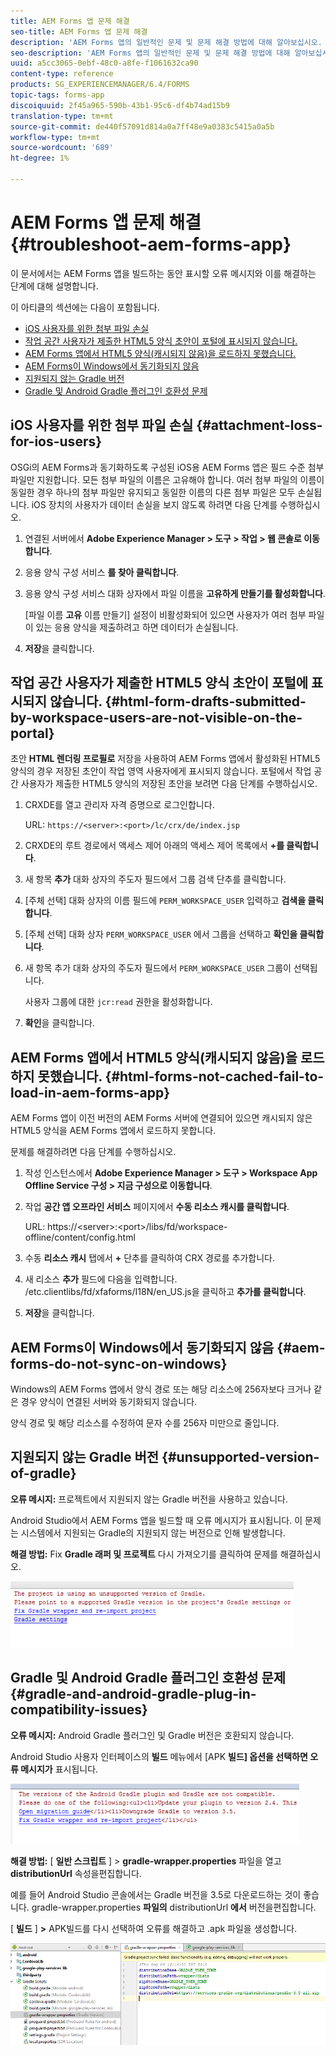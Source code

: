 ```yaml
---
title: AEM Forms 앱 문제 해결
seo-title: AEM Forms 앱 문제 해결
description: 'AEM Forms 앱의 일반적인 문제 및 문제 해결 방법에 대해 알아보십시오. '
seo-description: 'AEM Forms 앱의 일반적인 문제 및 문제 해결 방법에 대해 알아보십시오. '
uuid: a5cc3065-0ebf-48c0-a8fe-f1061632ca90
content-type: reference
products: SG_EXPERIENCEMANAGER/6.4/FORMS
topic-tags: forms-app
discoiquuid: 2f45a965-590b-43b1-95c6-df4b74ad15b9
translation-type: tm+mt
source-git-commit: de440f57091d814a0a7ff48e9a0383c5415a0a5b
workflow-type: tm+mt
source-wordcount: '689'
ht-degree: 1%

---
```



# AEM Forms 앱 문제 해결 {#troubleshoot-aem-forms-app}

이 문서에서는 AEM Forms 앱을 빌드하는 동안 표시할 오류 메시지와 이를 해결하는 단계에 대해 설명합니다.

이 아티클의 섹션에는 다음이 포함됩니다.

* [iOS 사용자를 위한 첨부 파일 손실](/help/forms/using/issues-aem-forms-app.md#attachment-loss-for-ios-users)
* [작업 공간 사용자가 제출한 HTML5 양식 초안이 포털에 표시되지 않습니다.](/help/forms/using/issues-aem-forms-app.md#html-form-drafts-submitted-by-workspace-users-are-not-visible-on-the-portal)
* [AEM Forms 앱에서 HTML5 양식(캐시되지 않음)을 로드하지 못했습니다.](/help/forms/using/issues-aem-forms-app.md#html-forms-not-cached-fail-to-load-in-aem-forms-app)
* [AEM Forms이 Windows에서 동기화되지 않음](/help/forms/using/issues-aem-forms-app.md#aem-forms-do-not-sync-on-windows)
* [지원되지 않는 Gradle 버전](/help/forms/using/issues-aem-forms-app.md#unsupported-version-of-gradle)
* [Gradle 및 Android Gradle 플러그인 호환성 문제](/help/forms/using/issues-aem-forms-app.md#gradle-and-android-gradle-plug-in-compatibility-issues)

## iOS 사용자를 위한 첨부 파일 손실 {#attachment-loss-for-ios-users}

OSGi의 AEM Forms과 동기화하도록 구성된 iOS용 AEM Forms 앱은 필드 수준 첨부 파일만 지원합니다. 모든 첨부 파일의 이름은 고유해야 합니다. 여러 첨부 파일의 이름이 동일한 경우 하나의 첨부 파일만 유지되고 동일한 이름의 다른 첨부 파일은 모두 손실됩니다. iOS 장치의 사용자가 데이터 손실을 보지 않도록 하려면 다음 단계를 수행하십시오.

1. 연결된 서버에서 **Adobe Experience Manager > 도구 > 작업 > 웹 콘솔로 이동합니다**.
1. 응용 양식 구성 서비스 **를 찾아 클릭합니다**.
1. 응용 양식 구성 서비스 대화 상자에서 파일 이름을 **고유하게 만들기를 활성화합니다**.

   [파일 이름 **고유** 이름 만들기] 설정이 비활성화되어 있으면 사용자가 여러 첨부 파일이 있는 응용 양식을 제출하려고 하면 데이터가 손실됩니다.

1. **저장**&#x200B;을 클릭합니다.

## 작업 공간 사용자가 제출한 HTML5 양식 초안이 포털에 표시되지 않습니다. {#html-form-drafts-submitted-by-workspace-users-are-not-visible-on-the-portal}

초안 **HTML 렌더링 프로필로** 저장을 사용하여 AEM Forms 앱에서 활성화된 HTML5 양식의 경우 저장된 초안이 작업 영역 사용자에게 표시되지 않습니다. 포털에서 작업 공간 사용자가 제출한 HTML5 양식의 저장된 초안을 보려면 다음 단계를 수행하십시오.

1. CRXDE를 열고 관리자 자격 증명으로 로그인합니다.

   URL: `https://<server>:<port>/lc/crx/de/index.jsp`

1. CRXDE의 루트 경로에서 액세스 제어 아래의 액세스 제어 목록에서 **+를 클릭합니다**.
1. 새 항목 **추가** 대화 상자의 주도자 필드에서 그룹 검색 단추를 클릭합니다.
1. [주체 선택] 대화 상자의 이름 필드에 `PERM_WORKSPACE_USER` 입력하고 **검색을 클릭합니다**.
1. [주체 선택] 대화 상자 `PERM_WORKSPACE_USER` 에서 그룹을 선택하고 **확인을 클릭합니다**.
1. 새 항목 추가 대화 상자의 주도자 필드에서 `PERM_WORKSPACE_USER` 그룹이 선택됩니다.

   사용자 그룹에 대한 `jcr:read` 권한을 활성화합니다.

1. **확인**&#x200B;을 클릭합니다.

## AEM Forms 앱에서 HTML5 양식(캐시되지 않음)을 로드하지 못했습니다. {#html-forms-not-cached-fail-to-load-in-aem-forms-app}

AEM Forms 앱이 이전 버전의 AEM Forms 서버에 연결되어 있으면 캐시되지 않은 HTML5 양식을 AEM Forms 앱에서 로드하지 못합니다.

문제를 해결하려면 다음 단계를 수행하십시오.

1. 작성 인스턴스에서 **Adobe Experience Manager > 도구 > Workspace App Offline Service 구성 > 지금 구성으로 이동합니다**.
1. 작업 **공간 앱 오프라인 서비스** 페이지에서 **수동 리소스 캐시를 클릭합니다**.

   URL: https://&lt;server>:&lt;port>/libs/fd/workspace-offline/content/config.html

1. 수동 **리소스 캐시** 탭에서 **+** 단추를 클릭하여 CRX 경로를 추가합니다.
1. 새 리소스 **추가** 필드에 다음을 입력합니다. /etc.clientlibs/fd/xfaforms/I18N/en_US.js을 클릭하고 **추가를 클릭합니다**.
1. **저장**&#x200B;을 클릭합니다.

## AEM Forms이 Windows에서 동기화되지 않음 {#aem-forms-do-not-sync-on-windows}

Windows의 AEM Forms 앱에서 양식 경로 또는 해당 리소스에 256자보다 크거나 같은 경우 양식이 연결된 서버와 동기화되지 않습니다.

양식 경로 및 해당 리소스를 수정하여 문자 수를 256자 미만으로 줄입니다.

## 지원되지 않는 Gradle 버전 {#unsupported-version-of-gradle}

**오류 메시지:** 프로젝트에서 지원되지 않는 Gradle 버전을 사용하고 있습니다.

Android Studio에서 AEM Forms 앱을 빌드할 때 오류 메시지가 표시됩니다. 이 문제는 시스템에서 지원되는 Gradle의 지원되지 않는 버전으로 인해 발생합니다.

**해결 방법:** Fix **Gradle 래퍼 및 프로젝트** 다시 가져오기를 클릭하여 문제를 해결하십시오.

![gradle_unsupported_version](assets/gradle_unsupported_version.png)

## Gradle 및 Android Gradle 플러그인 호환성 문제 {#gradle-and-android-gradle-plug-in-compatibility-issues}

**오류 메시지:** Android Gradle 플러그인 및 Gradle 버전은 호환되지 않습니다.

Android Studio 사용자 인터페이스의 **빌드** 메뉴에서 [APK **빌드] 옵션을 선택하면 오류 메시지가** 표시됩니다.

![gradile_plugin_compatibility](assets/gradle_plugin_compatibility.png)

**해결 방법:** [ **일반 스크립트** ] > **gradle-wrapper.properties** 파일을 열고 **distributionUrl** 속성을편집합니다.

예를 들어 Android Studio 콘솔에서는 Gradle 버전을 3.5로 다운로드하는 것이 좋습니다. gradle-wrapper.properties **파일의** distributionUrl **에서** 버전을편집합니다.

[ **빌드** ] **>** APK빌드를 다시 선택하여 오류를 해결하고 .apk 파일을 생성합니다.

![gradle_wrapper_properties](assets/gradle_wrapper_properties.png)

